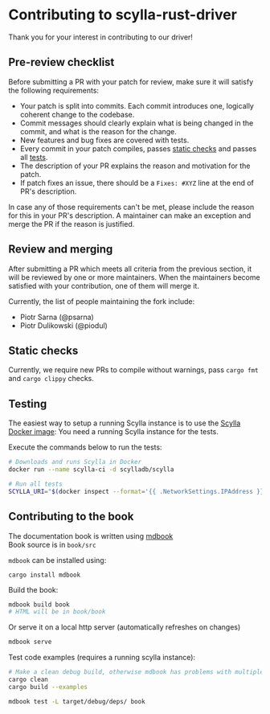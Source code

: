 # Contributing to scylla-rust-driver

Thank you for your interest in contributing to our driver!

## Pre-review checklist

Before submitting a PR with your patch for review, make sure it will satisfy the following requirements:

- Your patch is split into commits. Each commit introduces one, logically coherent change to the codebase.
- Commit messages should clearly explain what is being changed in the commit, and what is the reason for the change.
- New features and bug fixes are covered with tests.
- Every commit in your patch compiles, passes [static checks](#static-checks) and passes all [tests](#testing).
- The description of your PR explains the reason and motivation for the patch.
- If patch fixes an issue, there should be a `Fixes: #XYZ` line at the end of PR's description.

In case any of those requirements can't be met, please include the reason for this in your PR's description. A maintainer can make an exception and merge the PR if the reason is justified.

## Review and merging

After submitting a PR which meets all criteria from the previous section, it will be reviewed by one or more maintainers. When the maintainers become satisfied with your contribution, one of them will merge it.

Currently, the list of people maintaining the fork include:

- Piotr Sarna (@psarna)
- Piotr Dulikowski (@piodul)

## Static checks

Currently, we require new PRs to compile without warnings, pass `cargo fmt` and `cargo clippy` checks.

## Testing

The easiest way to setup a running Scylla instance is to use the [Scylla Docker image](https://hub.docker.com/r/scylladb/scylla/):
You need a running Scylla instance for the tests. 

Execute the commands below to run the tests:

```bash
# Downloads and runs Scylla in Docker
docker run --name scylla-ci -d scylladb/scylla

# Run all tests
SCYLLA_URI="$(docker inspect --format='{{ .NetworkSettings.IPAddress }}' scylla-ci):19042" cargo test -- --test-threads=1
```

## Contributing to the book

The documentation book is written using [mdbook](https://github.com/rust-lang/mdBook)  
Book source is in `book/src`

`mdbook` can be installed using:
```shell
cargo install mdbook
```

Build the book:
```bash
mdbook build book
# HTML will be in book/book
```

Or serve it on a local http server (automatically refreshes on changes)
```bash
mdbook serve
```

Test code examples (requires a running scylla instance):
```bash
# Make a clean debug build, otherwise mdbook has problems with multiple versions
cargo clean
cargo build --examples

mdbook test -L target/debug/deps/ book
```